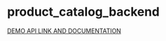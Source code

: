 # product_catalog_backend

[DEMO API LINK AND DOCUMENTATION](https://product-catalog-backend-vhc5.onrender.com)

